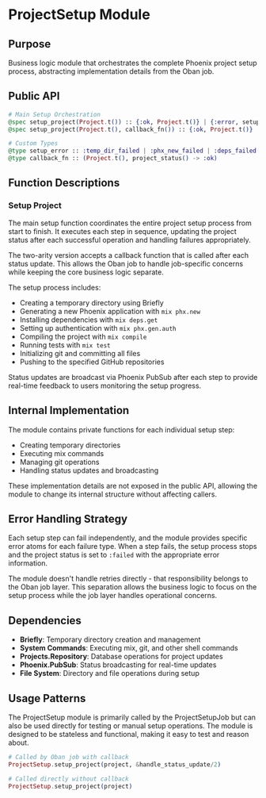 # ProjectSetup Module

## Purpose
Business logic module that orchestrates the complete Phoenix project setup process, abstracting implementation details from the Oban job.

## Public API
```elixir
# Main Setup Orchestration
@spec setup_project(Project.t()) :: {:ok, Project.t()} | {:error, setup_error()}
@spec setup_project(Project.t(), callback_fn()) :: {:ok, Project.t()} | {:error, setup_error()}

# Custom Types
@type setup_error :: :temp_dir_failed | :phx_new_failed | :deps_failed | :auth_failed | :compile_failed | :test_failed | :git_init_failed | :git_push_failed
@type callback_fn :: (Project.t(), project_status() -> :ok)
```

## Function Descriptions

### Setup Project
The main setup function coordinates the entire project setup process from start to finish. It executes each step in sequence, updating the project status after each successful operation and handling failures appropriately.

The two-arity version accepts a callback function that is called after each status update. This allows the Oban job to handle job-specific concerns while keeping the core business logic separate.

The setup process includes:
- Creating a temporary directory using Briefly
- Generating a new Phoenix application with `mix phx.new`
- Installing dependencies with `mix deps.get`
- Setting up authentication with `mix phx.gen.auth`
- Compiling the project with `mix compile`
- Running tests with `mix test`
- Initializing git and committing all files
- Pushing to the specified GitHub repositories

Status updates are broadcast via Phoenix PubSub after each step to provide real-time feedback to users monitoring the setup progress.

## Internal Implementation

The module contains private functions for each individual setup step:
- Creating temporary directories
- Executing mix commands
- Managing git operations
- Handling status updates and broadcasting

These implementation details are not exposed in the public API, allowing the module to change its internal structure without affecting callers.

## Error Handling Strategy
Each setup step can fail independently, and the module provides specific error atoms for each failure type. When a step fails, the setup process stops and the project status is set to `:failed` with the appropriate error information.

The module doesn't handle retries directly - that responsibility belongs to the Oban job layer. This separation allows the business logic to focus on the setup process while the job layer handles operational concerns.

## Dependencies
- **Briefly**: Temporary directory creation and management
- **System Commands**: Executing mix, git, and other shell commands
- **Projects.Repository**: Database operations for project updates
- **Phoenix.PubSub**: Status broadcasting for real-time updates
- **File System**: Directory and file operations during setup

## Usage Patterns
The ProjectSetup module is primarily called by the ProjectSetupJob but can also be used directly for testing or manual setup operations. The module is designed to be stateless and functional, making it easy to test and reason about.

```elixir
# Called by Oban job with callback
ProjectSetup.setup_project(project, &handle_status_update/2)

# Called directly without callback
ProjectSetup.setup_project(project)
```